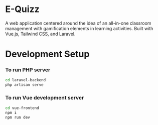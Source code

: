 # E-Quizz
A web application centered around the idea of an all-in-one classroom management with gamification elements in learning activities. Built with Vue.js, Tailwind CSS, and Laravel. 

# Development Setup
### To run PHP server
```bash
cd laravel-backend
php artisan serve
```

### To run Vue development server
```bash
cd vue-frontend
npm i
npm run dev
```

